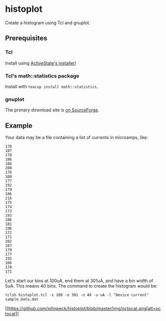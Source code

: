 # histoplot #

Create a histogram using Tcl and gnuplot.

## Prerequisites ##

### Tcl ###

Install
using
[ActiveState's installer](http://www.activestate.com/activetcl/downloads))

### Tcl's math::statistics package ###

Install with `teacup install math::statistics`.

### gnuplot ###

The primary download site is [on SourceForge](https://sourceforge.net/projects/gnuplot/files/gnuplot/).

## Example ##

Your data may be a file containing a list of currents in microamps, like:

	170
	187
	178
	186
	186
	200
	176
	160
	177
	192
	179
	186
	216
	175
	174
	173
	193
	186
	181
	196
	172
	171
	202
	187
	179
	177
	192
	166
	170
	171

Let's start our bins at 100uA, end them at 301uA, and have a bin width
of 5uA.  This means 40 bins.  The command to create the histogram
would be:

    tclsh histoplot.tcl -s 100 -e 301 -n 40 -u uA -l "Device current" sample_data.dat
	
[[https://github.com/johnpeck/histoplot/blob/master/img/octocat.png|alt=octocat]]


